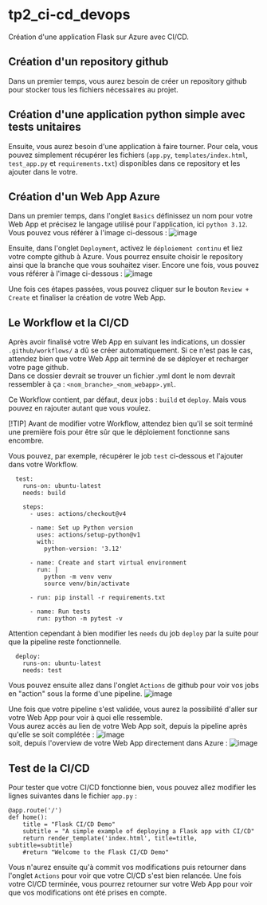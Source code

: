 # tp2_ci-cd_devops

Création d'une application Flask sur Azure avec CI/CD.

## Création d'un repository github

Dans un premier temps, vous aurez besoin de créer un repository github pour stocker tous les fichiers nécessaires au projet.

## Création d'une application python simple avec tests unitaires

Ensuite, vous aurez besoin d'une application à faire tourner. Pour cela, vous pouvez simplement récupérer les fichiers (`app.py`, `templates/index.html`, `test_app.py` et `requirements.txt`) disponibles dans ce repository et les ajouter dans le votre.

## Création d'un Web App Azure

Dans un premier temps, dans l'onglet `Basics` définissez un nom pour votre Web App et précisez le langage utilisé pour l'application, ici `python 3.12`.
Vous pouvez vous référer à l'image ci-dessous :
![image](https://github.com/Viveledelire/tp2_ci-cd_devops/assets/97473758/83e53c30-fe1b-414f-9ede-6f978b9c8418)

Ensuite, dans l'onglet `Deployment`, activez le `déploiement continu` et liez votre compte github à Azure. Vous pourrez ensuite choisir le repository ainsi que la branche que vous souhaitez viser.
Encore une fois, vous pouvez vous référer à l'image ci-dessous :
![image](https://github.com/Viveledelire/tp2_ci-cd_devops/assets/97473758/2d146171-31a6-40f2-a909-8d3e59fe09d5)

Une fois ces étapes passées, vous pouvez cliquer sur le bouton `Review + Create` et finaliser la création de votre Web App.

## Le Workflow et la CI/CD

Après avoir finalisé votre Web App en suivant les indications, un dossier `.github/workflows/` a dû se créer automatiquement. Si ce n'est pas le cas, attendez bien que votre Web App ait terminé de se déployer et recharger votre page github. <br />
Dans ce dossier devrait se trouver un fichier .yml dont le nom devrait ressembler à ça : `<nom_branche>_<nom_webapp>.yml`.

Ce Workflow contient, par défaut, deux jobs : `build` et `deploy`. Mais vous pouvez en rajouter autant que vous voulez. 

[!TIP]
Avant de modifier votre Workflow, attendez bien qu'il se soit terminé une première fois pour être sûr que le déploiement fonctionne sans encombre.

Vous pouvez, par exemple, récupérer le job `test` ci-dessous et l'ajouter dans votre Workflow.
```
  test:
    runs-on: ubuntu-latest
    needs: build

    steps:
      - uses: actions/checkout@v4

      - name: Set up Python version
        uses: actions/setup-python@v1
        with:
          python-version: '3.12'

      - name: Create and start virtual environment
        run: |
          python -m venv venv
          source venv/bin/activate
          
      - run: pip install -r requirements.txt 
      
      - name: Run tests
        run: python -m pytest -v
```
Attention cependant à bien modifier les `needs` du job `deploy` par la suite pour que la pipeline reste fonctionnelle.
```
  deploy:
    runs-on: ubuntu-latest
    needs: test
```
Vous pouvez ensuite allez dans l'onglet `Actions` de github pour voir vos jobs en "action" sous la forme d'une pipeline.
![image](https://github.com/Viveledelire/tp2_ci-cd_devops/assets/97473758/41177943-5b80-40e4-93e7-f7138965efb9)

Une fois que votre pipeline s'est validée, vous aurez la possibilité d'aller sur votre Web App pour voir à quoi elle ressemble. <br />
Vous aurez accès au lien de votre Web App soit, depuis la pipeline après qu'elle se soit complétée : 
![image](https://github.com/Viveledelire/tp2_ci-cd_devops/assets/97473758/4ec87540-30c4-41ad-b262-09fb07bc9e8b) <br />
soit, depuis l'overview de votre Web App directement dans Azure : 
![image](https://github.com/Viveledelire/tp2_ci-cd_devops/assets/97473758/1132d106-234f-4ce6-aa76-9c6c72338f59)

## Test de la CI/CD

Pour tester que votre CI/CD fonctionne bien, vous pouvez allez modifier les lignes suivantes dans le fichier `app.py` :
```
@app.route('/')
def home():
    title = "Flask CI/CD Demo"
    subtitle = "A simple example of deploying a Flask app with CI/CD"
    return render_template('index.html', title=title, subtitle=subtitle)
    #return "Welcome to the Flask CI/CD Demo"
```

Vous n'aurez ensuite qu'à commit vos modifications puis retourner dans l'onglet `Actions` pour voir que votre CI/CD s'est bien relancée.
Une fois votre CI/CD terminée, vous pourrez retourner sur votre Web App pour voir que vos modifications ont été prises en compte.

